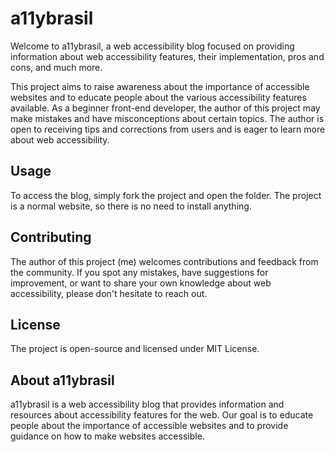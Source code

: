 # a11ybrasil

Welcome to a11ybrasil, a web accessibility blog focused on providing information about web accessibility features, their implementation, pros and cons, and much more.

This project aims to raise awareness about the importance of accessible websites and to educate people about the various accessibility features available. As a beginner front-end developer, the author of this project may make mistakes and have misconceptions about certain topics. The author is open to receiving tips and corrections from users and is eager to learn more about web accessibility.

## Usage

To access the blog, simply fork the project and open the folder. The project is a normal website, so there is no need to install anything.

## Contributing

The author of this project (me) welcomes contributions and feedback from the community. If you spot any mistakes, have suggestions for improvement, or want to share your own knowledge about web accessibility, please don't hesitate to reach out.

## License

The project is open-source and licensed under MIT License.

## About a11ybrasil

a11ybrasil is a web accessibility blog that provides information and resources about accessibility features for the web. Our goal is to educate people about the importance of accessible websites and to provide guidance on how to make websites accessible.
